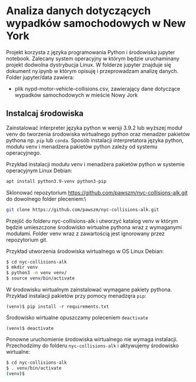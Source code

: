 # Analiza danych dotyczących wypadków samochodowych w New York

Projekt korzysta z języka programowania Python i środowiska jupyter notebook.
Zalecany system operacyjny w którym będzie uruchaminany projekt dodwolna dystrybucja Linux.
W folderze jupyter znajduje się dokument ny.ipynb w którym opisuję i przeprowadzam analizę danych.
Folder jupyter/data zawiera:
- plik nypd-motor-vehicle-collisions.csv, zawierający dane dotyczące wypadków samochodowych w mieście Nowy Jork

## Instalcaj środowiska

Zainstalować interpreter języka python w wersji 3.9.2 lub wyższej moduł venv do tworzenia środowiska wirtualnego python oraz menadżer pakietów pythona np. `pip` lub `conda`.
Sposób instalacji interpretatora języka python, modułu venv i menadżera pakietów python zależy od systemu operacyjnego.

Przykład instalacji modułu venv i menadżera pakietów python w systemie operacyjnym Linux Debian:
```bash
apt install python3.9-venv python3-pip
```

Sklonować repozytorium https://github.com/pawszm/nyc-collisions-alk.git do dowolnego folder pleceniem:\
```bash
git clone https://github.com/pawszm/nyc-collisions-alk.git
```

Przejść do folderu nyc-collisions-alk i utworzyć katalog venv w którym będzie umieszczone środowisko wirtualne pythona wraz z wymaganymi modułami. Folder venv wraz z zawartością jest ignorowany przez repozytorium git.

Przykład utworzenia środowiska wirtualnego w OS Linux Debian:
```bash
$ cd nyc-collisions-alk
$ mkdir venv
$ python3 -m venv venv/
$ source venv/bin/activate
```
W środowisku wirtualnym zainstalować wymagane pakiety pythona.\
Przykład instalacji pakietów przy pomocy menadzęra `pip`:
```shell
(venv)$ pip install -r requirements.txt
```

Środowisko wirtualne opuszczamy poleceniem `deactivate`
```shell
(venv)$ deactivate
```

Ponowne uruchomienie środowiska wirtualnego nie wymaga instalacji. Przechodzimy do folderu `nyc-collisions-alk` i aktywujemy środowisko wirtualne:
```bash
$ cd nyc-collisions-alk
$ . venv/bin/activate
(venv)$
```
